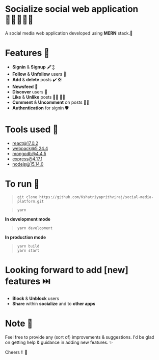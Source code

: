 # Socialize social web application 🧑🏻‍🤝‍🧑🏻
 A social media web application developed using **MERN** stack.🏨

# Features 💊
- **Signin** & **Signup** 🖋️↕️
- **Follow** & **Unfollow** users 👥
- **Add** & **delete** posts ✔️ ❎
- **Newsfeed** 📰
- **Discover** users 🔎
- **Like** & **Unlike** posts 👍🏻 👎🏻
- **Comment** & **Uncomment** on posts 🤡🦜
- **Authentication** for signin 🛡️

# Tools used 🧰
- [react@17.0.2](https://reactjs.org/)
- [webpack@5.24.4](https://webpack.js.org/)
- [mongodb@4.4.5](https://www.mongodb.com/)
- [express@4.17.1](https://expressjs.com/)
- [nodejs@15.14.0](https://nodejs.org/)

# To run 🏃 <br>

> `git clone https://github.com/Kshatriyaprithviraj/social-media-platform.git` <br>

> `yarn` <br>

**In development mode**  <br>
> `yarn development` <br> 

**In production mode** <br>
> `yarn build` <br>
> `yarn start`

# Looking forward to add [new] features ⏭️
- **Block** & **Unblock** users
- **Share** within **socialize** and to **other apps**

# Note 📝
Feel free to provide any (sort of) improvements & suggestions. I'd be glad on getting help & guidance in adding new features. ✨


Cheers !! 🥂




